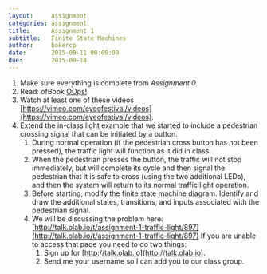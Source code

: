 ```yaml
---
layout:     assignment
categories: assignment
title:      Assignment 1
subtitle:   Finite State Machines
author:     bakercp
date:       2015-09-11 00:00:00
due:        2015-09-18
---
```


1. Make sure everything is complete from _Assignment 0_.
2. Read: ofBook [OOps!](http://openframeworks.cc/ofBook/chapters/OOPs!.html)
3. Watch at least one of these videos [https://vimeo.com/eyeofestival/videos](https://vimeo.com/eyeofestival/videos).
4. Extend the in-class light example that we started to include a pedestrian crossing signal that can be initiated by a button.
 	1. During normal operation (if the pedestrian cross button has not been pressed), the traffic light will function as it did in class.
	2. When the pedestrian presses the button, the traffic will not stop immediately, but will complete its cycle and then signal the pedestrian that it is safe to cross (using the two additional LEDs), and then the system will return to its normal traffic light operation.
	3. Before starting, modify the finite state machine diagram.  Identify and draw the additional states, transitions, and inputs associated with the pedestrian signal.
	4. We will be discussing the problem here: [http://talk.olab.io/t/assignment-1-traffic-light/897](http://talk.olab.io/t/assignment-1-traffic-light/897) If you are unable to access that page you need to do two things:
		1. Sign up for [http://talk.olab.io](http://talk.olab.io).
		2. Send me your username so I can add you to our class group.
